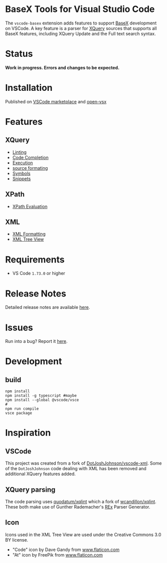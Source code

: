 # BaseX Tools for Visual Studio Code

The `vscode-basex` extension adds features to support [BaseX](https://basex.org/) development on VSCode.
A key feature is a parser for [XQuery](https://quodatum.github.io/basex-xqparse/) sources that supports all BaseX features, including XQuery Update and the Full text search syntax.  
# Status
__Work in progress. Errors and changes to be expected.__
# Installation
Published on [VSCode marketplace](https://marketplace.visualstudio.com/items?itemName=quodatum.vscode-basex)
and [open-vsx](https://open-vsx.org/extension/quodatum/vscode-basex)

# Features
## XQuery
* [Linting](https://github.com/Quodatum/vscode-basex/wiki/xquery-linting)
* [Code Completion](https://github.com/Quodatum/vscode-basex/wiki/xquery-code-completion)
* [Execution](https://github.com/Quodatum/vscode-basex/wiki/xquery-script-execution)
* [source formating](https://github.com/Quodatum/vscode-basex/wiki/xquery-source-formating)
* [Symbols](https://github.com/Quodatum/vscode-basex/wiki/xquery-symbols)
* [Snippets](https://github.com/Quodatum/vscode-basex/wiki/xquery-snippets)
## XPath
* [XPath Evaluation](https://github.com/Quodatum/vscode-basex/wiki/xpath-evaluation)
## XML
* [XML Formatting](https://github.com/Quodatum/vscode-basex/wiki/xml-formatting)
* [XML Tree View](https://github.com/Quodatum/vscode-basex/wiki/xml-tree-view)



# Requirements
* VS Code `1.73.0` or higher

# Release Notes
Detailed release notes are available [here](https://github.com/Quodatum/vscode-basex/releases).

# Issues
Run into a bug? Report it [here](https://github.com/Quodatum/vscode-basex/issues).
# Development

## build

```
npm install
npm install -g typescript #maybe
npm install --global @vscode/vsce
#
npm run compile
vsce package
```

# Inspiration
## VSCode
This project was created from a fork of [DotJoshJohnson/vscode-xml](https://github.com/DotJoshJohnson/vscode-xml). Some of the `DotJoshJohnson` code dealing with XML has been removed and additional XQuery features added. 
## XQuery parsing
The code parsing uses [quodatum/xqlint](https://github.com/Quodatum/xqlint) which a fork of [wcandillon/xqlint](https://github.com/wcandillon/xqlint).
These both make use of Gunther Rademacher's [REx](https://www.bottlecaps.de/rex/) Parser Generator.

## Icon 

Icons used in the XML Tree View are used under the Creative Commons 3.0 BY license.
* "Code" icon by Dave Gandy from www.flaticon.com
* "At" icon by FreePik from www.flaticon.com


